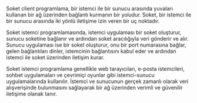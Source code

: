 
Soket client programlama, bir istemci ile bir sunucu arasında yuvaları kullanan bir ağ üzerinden bağlantı kurmanın bir yoludur. Soket, bir istemci ile bir sunucu arasında iki yönlü iletişime izin veren bir uç noktadır.

Soket istemci programlamasında, istemci uygulaması bir soket oluşturur, sunucu soketine bağlanır ve ardından soket aracılığıyla veri gönderir ve alır. Sunucu uygulaması ise bir soket oluşturur, onu bir port numarasına bağlar, gelen bağlantıları dinler, istemcinin bağlantısını kabul eder ve ardından istemci ile soket üzerinden iletişim kurar.

Soket istemci programlama genellikle web tarayıcıları, e-posta istemcileri, sohbet uygulamaları ve çevrimiçi oyunlar gibi istemci-sunucu uygulamalarında kullanılır. İstemci ve sunucunun gerçek zamanlı olarak veri alışverişinde bulunmasını sağlayarak bir ağ üzerinden verimli ve güvenilir iletişime olanak tanır.
